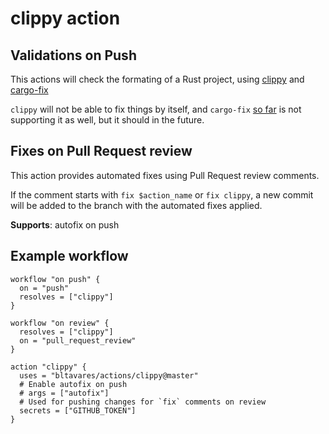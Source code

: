 # clippy action

## Validations on Push

This actions will check the formating of a Rust project, using
[clippy](https://github.com/rust-lang-nursery/rust-clippy)
and [cargo-fix](https://github.com/rust-lang-nursery/rustfix)

`clippy` will not be able to fix things by itself, and `cargo-fix`
[so far](https://github.com/rust-lang-nursery/rustfix/issues/130) is not
supporting it as well, but it should in the future.

## Fixes on Pull Request review

This action provides automated fixes using Pull Request review comments.

If the comment starts with `fix $action_name` or `fix clippy`, a new commit will
be added to the branch with the automated fixes applied.

**Supports**: autofix on push

## Example workflow

```hcl
workflow "on push" {
  on = "push"
  resolves = ["clippy"]
}

workflow "on review" {
  resolves = ["clippy"]
  on = "pull_request_review"
}

action "clippy" {
  uses = "bltavares/actions/clippy@master"
  # Enable autofix on push
  # args = ["autofix"]
  # Used for pushing changes for `fix` comments on review
  secrets = ["GITHUB_TOKEN"]
}
```

